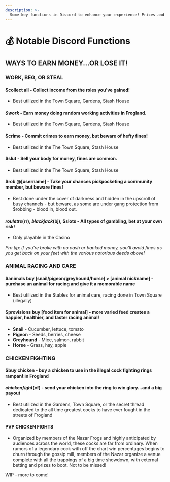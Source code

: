 ```yaml
---
description: >-
  Some key functions in Discord to enhance your experience! Prices and odds subject to change.
---
```


# 💰 Notable Discord Functions

## WAYS TO EARN MONEY...OR LOSE IT!

### WORK, BEG, OR STEAL

#### **$collect all -** Collect income from the roles you've gained!

* Best utilized in the Town Square, Gardens, Stash House

#### _**$work**_ - Earn money doing random working activities in Frogland.

* Best utilized in the Town Square, Gardens, Stash House

#### **$crime** - Commit crimes to earn money, but beware of hefty fines!

* Best utilized in the The Town Square, Stash House

#### **$slut** - Sell your body for money, fines are common.

* Best utilized in the The Town Square, Stash House

#### **$rob @\[username] -** Take your chances pickpocketing a community member, but beware fines!

* Best done under the cover of darkness and hidden in the upscroll of busy channels - but beware, as some are under gang protection from $robbing - blood in, blood out.&#x20;

#### **$roulette ($rr), $blackjack ($bj), $slots** - All types of gambling, bet at your own risk!

* Only playable in the Casino

_Pro tip: if you're broke with no cash or banked money, you'll avoid fines as you get back on your feet with the various notorious deeds above!_

### ANIMAL RACING AND CARE

#### $animals buy \[snail/pigeon/greyhound/horse] > \[animal nickname] - purchase an animal for racing and give it a memorable name

* Best utilized in the Stables for animal care, racing done in Town Square (illegally)

#### $provisions buy \[food item for animal] - more varied feed creates a happier, healthier, and faster racing animal!

* **Snail** - Cucumber, lettuce, tomato
* **Pigeon** - Seeds, berries, cheese
* **Greyhound** - Mice, salmon, rabbit
* **Horse** - Grass, hay, apple

### CHICKEN FIGHTING

#### $buy chicken - buy a chicken to use in the illegal cock fighting rings rampant in Frogland

#### $chicken fight ($cf) - send your chicken into the ring to win glory...and a big payout

* Best utilized in the Gardens, Town Square, or the secret thread dedicated to the all time greatest cocks to have ever fought in the streets of Frogland

#### PVP CHICKEN FIGHTS

* Organized by members of the Nazar Frogs and highly anticipated by audiences across the world, these cocks are far from ordinary. When rumors of a legendary cock with off the chart win percentages begins to churn through the gossip mill, members of the Nazar organize a venue complete with all the trappings of a big time showdown, with external betting and prizes to boot. Not to be missed!

WIP - more to come!
